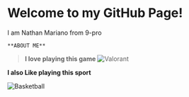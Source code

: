 # Welcome to my GitHub Page!
I am Nathan Mariano from 9-pro
	
	**ABOUT ME**

> **I love playing this game**
![Valorant](https://user-images.githubusercontent.com/118333424/202358500-d8824074-4f25-4bb9-a9fd-14fc5e5cf037.png)


**I also Like playing this sport**


   ![Basketball](https://user-images.githubusercontent.com/118333424/202359142-7d949d68-9c5a-494a-8449-0bf1c068f0be.png)
